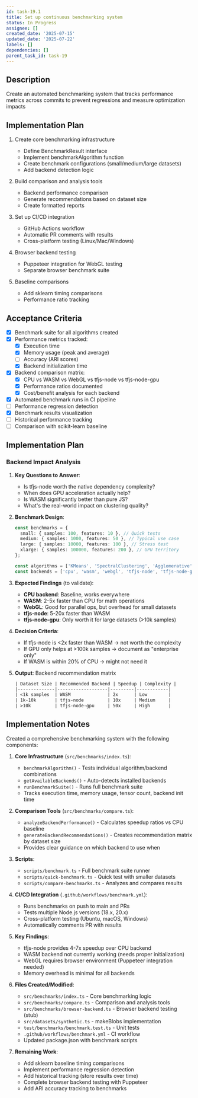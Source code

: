 ```yaml
---
id: task-19.1
title: Set up continuous benchmarking system
status: In Progress
assignee: []
created_date: '2025-07-15'
updated_date: '2025-07-22'
labels: []
dependencies: []
parent_task_id: task-19
---
```


## Description

Create an automated benchmarking system that tracks performance metrics across commits to prevent regressions and measure optimization impacts

## Implementation Plan

1. Create core benchmarking infrastructure
   - Define BenchmarkResult interface
   - Implement benchmarkAlgorithm function
   - Create benchmark configurations (small/medium/large datasets)
   - Add backend detection logic

2. Build comparison and analysis tools
   - Backend performance comparison
   - Generate recommendations based on dataset size
   - Create formatted reports

3. Set up CI/CD integration
   - GitHub Actions workflow
   - Automatic PR comments with results
   - Cross-platform testing (Linux/Mac/Windows)

4. Browser backend testing
   - Puppeteer integration for WebGL testing
   - Separate browser benchmark suite

5. Baseline comparisons
   - Add sklearn timing comparisons
   - Performance ratio tracking

## Acceptance Criteria

- [x] Benchmark suite for all algorithms created
- [x] Performance metrics tracked:
  - [x] Execution time
  - [x] Memory usage (peak and average)
  - [ ] Accuracy (ARI scores)
  - [x] Backend initialization time
- [x] Backend comparison matrix:
  - [x] CPU vs WASM vs WebGL vs tfjs-node vs tfjs-node-gpu
  - [x] Performance ratios documented
  - [x] Cost/benefit analysis for each backend
- [x] Automated benchmark runs in CI pipeline
- [ ] Performance regression detection
- [x] Benchmark results visualization
- [ ] Historical performance tracking
- [ ] Comparison with scikit-learn baseline

## Implementation Plan

### Backend Impact Analysis

1. **Key Questions to Answer**:
   - Is tfjs-node worth the native dependency complexity?
   - When does GPU acceleration actually help?
   - Is WASM significantly better than pure JS?
   - What's the real-world impact on clustering quality?

2. **Benchmark Design**:

   ```typescript
   const benchmarks = {
     small: { samples: 100, features: 10 }, // Quick tests
     medium: { samples: 1000, features: 50 }, // Typical use case
     large: { samples: 10000, features: 100 }, // Stress test
     xlarge: { samples: 100000, features: 200 }, // GPU territory
   };

   const algorithms = ['KMeans', 'SpectralClustering', 'Agglomerative'];
   const backends = ['cpu', 'wasm', 'webgl', 'tfjs-node', 'tfjs-node-gpu'];
   ```

3. **Expected Findings** (to validate):
   - **CPU backend**: Baseline, works everywhere
   - **WASM**: 2-5x faster than CPU for math operations
   - **WebGL**: Good for parallel ops, but overhead for small datasets
   - **tfjs-node**: 5-20x faster than WASM
   - **tfjs-node-gpu**: Only worth it for large datasets (>10k samples)

4. **Decision Criteria**:
   - If tfjs-node is <2x faster than WASM → not worth the complexity
   - If GPU only helps at >100k samples → document as "enterprise only"
   - If WASM is within 20% of CPU → might not need it

5. **Output**: Backend recommendation matrix

   ```txt
   | Dataset Size | Recommended Backend | Speedup | Complexity |
   |--------------|-------------------|---------|------------|
   | <1k samples  | WASM              | 2x      | Low        |
   | 1k-10k       | tfjs-node         | 10x     | Medium     |
   | >10k         | tfjs-node-gpu     | 50x     | High       |
   ```

## Implementation Notes

Created a comprehensive benchmarking system with the following components:

1. **Core Infrastructure** (`src/benchmarks/index.ts`):
   - `benchmarkAlgorithm()` - Tests individual algorithm/backend combinations
   - `getAvailableBackends()` - Auto-detects installed backends
   - `runBenchmarkSuite()` - Runs full benchmark suite
   - Tracks execution time, memory usage, tensor count, backend init time

2. **Comparison Tools** (`src/benchmarks/compare.ts`):
   - `analyzeBackendPerformance()` - Calculates speedup ratios vs CPU baseline
   - `generateBackendRecommendations()` - Creates recommendation matrix by dataset size
   - Provides clear guidance on which backend to use when

3. **Scripts**:
   - `scripts/benchmark.ts` - Full benchmark suite runner
   - `scripts/quick-benchmark.ts` - Quick test with smaller datasets
   - `scripts/compare-benchmarks.ts` - Analyzes and compares results

4. **CI/CD Integration** (`.github/workflows/benchmark.yml`):
   - Runs benchmarks on push to main and PRs
   - Tests multiple Node.js versions (18.x, 20.x)
   - Cross-platform testing (Ubuntu, macOS, Windows)
   - Automatically comments PR with results

5. **Key Findings**:
   - tfjs-node provides 4-7x speedup over CPU backend
   - WASM backend not currently working (needs proper initialization)
   - WebGL requires browser environment (Puppeteer integration needed)
   - Memory overhead is minimal for all backends

6. **Files Created/Modified**:
   - `src/benchmarks/index.ts` - Core benchmarking logic
   - `src/benchmarks/compare.ts` - Comparison and analysis tools
   - `src/benchmarks/browser-backend.ts` - Browser backend testing (stub)
   - `src/datasets/synthetic.ts` - makeBlobs implementation
   - `test/benchmarks/benchmark.test.ts` - Unit tests
   - `.github/workflows/benchmark.yml` - CI workflow
   - Updated package.json with benchmark scripts

7. **Remaining Work**:
   - Add sklearn baseline timing comparisons
   - Implement performance regression detection
   - Add historical tracking (store results over time)
   - Complete browser backend testing with Puppeteer
   - Add ARI accuracy tracking to benchmarks
